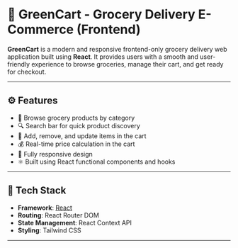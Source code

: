 # 🛒 GreenCart - Grocery Delivery E-Commerce (Frontend)

**GreenCart** is a modern and responsive frontend-only grocery delivery web application built using **React**. It provides users with a smooth and user-friendly experience to browse groceries, manage their cart, and get ready for checkout.

---

## ⚙️ Features

- 🥦 Browse grocery products by category
- 🔍 Search bar for quick product discovery
- 🛒 Add, remove, and update items in the cart
- 💰 Real-time price calculation in the cart
- 📱 Fully responsive design
- ⚛️ Built using React functional components and hooks

---

## 🧱 Tech Stack

- **Framework**: [React](https://reactjs.org/)
- **Routing**: React Router DOM
- **State Management**: React Context API
- **Styling**: Tailwind CSS 

---
